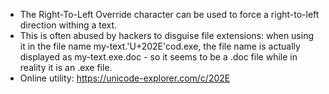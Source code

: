 - The Right-To-Left Override character can be used to force a right-to-left direction withing a text.
- This is often abused by hackers to disguise file extensions: when using it in the file name my-text.'U+202E'cod.exe, the file name is actually displayed as my-text.exe.doc - so it seems to be a .doc file while in reality it is an .exe file.
- Online utility: https://unicode-explorer.com/c/202E
